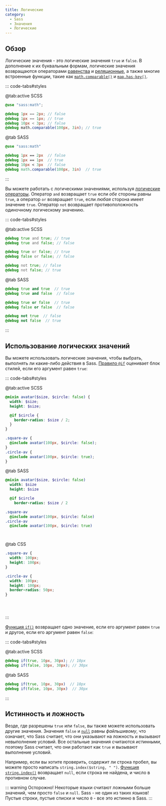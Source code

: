 ```yaml
---
title: Логические
category:
  - Sass
  - Значения
  - Логические
---
```


## Обзор

Логические значения - это логические значения `true` и `false`. В дополнение к их буквальным формам, логические значения возвращаются операторами [равенства](../operators/equality) и [реляционные](../operators/relational), а также многие встроенные функции, такие как [`math.comparable()`](../modules/math#comparable) и [`map.has-key()`](../modules/map#has-key).

::: code-tabs#styles

@tab:active SCSS

```scss
@use "sass:math";

@debug 1px == 2px; // false
@debug 1px == 1px; // true
@debug 10px < 3px; // false
@debug math.comparable(100px, 3in); // true
```

@tab SASS

```sass
@use "sass:math"

@debug 1px == 2px  // false
@debug 1px == 1px  // true
@debug 10px < 3px  // false
@debug math.comparable(100px, 3in)  // true
```

:::

Вы можете работать с логическими значениями, используя [логические операторы](../operators/boolean). Оператор `and` возвращает `true` если *обе* стороны равны `true`, а оператор `or` возвращает `true`, если *любая* сторона имеет значение `true`. Оператор `not` возвращает противоположность одиночному логическому значению.

::: code-tabs#styles

@tab:active SCSS

```scss
@debug true and true; // true
@debug true and false; // false

@debug true or false; // true
@debug false or false; // false

@debug not true; // false
@debug not false; // true
```

@tab SASS

```sass
@debug true and true  // true
@debug true and false  // false

@debug true or false  // true
@debug false or false  // false

@debug not true  // false
@debug not false  // true
```

:::

## Использование логических значений

Вы можете использовать логические значения, чтобы выбрать, выполнять ли какие-либо действия в Sass. [Правило `@if`](../at-rules/control/if) оценивает блок стилей, если его аргумент равен `true`:

::: code-tabs#styles

@tab:active SCSS

```scss
@mixin avatar($size, $circle: false) {
  width: $size;
  height: $size;

  @if $circle {
    border-radius: $size / 2;
  }
}

.square-av {
  @include avatar(100px, $circle: false);
}
.circle-av {
  @include avatar(100px, $circle: true);
}
```

@tab SASS

```sass
@mixin avatar($size, $circle: false)
  width: $size
  height: $size

  @if $circle
    border-radius: $size / 2

.square-av
  @include avatar(100px, $circle: false)
.circle-av
  @include avatar(100px, $circle: true)




```

@tab CSS

```css
.square-av {
  width: 100px;
  height: 100px;
}

.circle-av {
  width: 100px;
  height: 100px;
  border-radius: 50px;
}





```

:::

[Функция `if()`](../modules/README.md#if) возвращает одно значение, если его аргумент равен `true` и другое, если его аргумент равен `false`:

::: code-tabs#styles

@tab:active SCSS

```scss
@debug if(true, 10px, 30px); // 10px
@debug if(false, 10px, 30px); // 30px
```

@tab SASS

```sass
@debug if(true, 10px, 30px)  // 10px
@debug if(false, 10px, 30px)  // 30px
```

:::

## Истинность и ложность

Везде, где разрешены `true` или `false`, вы также можете использовать другие значения.
Значения `false` и [`null`](../../values/null) равны *файльшивому*, что означает, что Sass считает, что они указывают на ложность и вызывают невыполнение условий. Все остальные значения считаются *истинными*, поэтому Sass считает, что они работают как `true` и вызывают выполнение условий.

Например, если вы хотите проверить, содержит ли строка пробел, вы можете просто написать `string.index($string, " ")`. [Функция `string.index()`](../../modules/string#index) возвращает `null`, если строка не найдена, и число в противном случае.

::: warning Осторожно!
Некоторые языки считают ложными больше значений, чем просто `false` и `null`. Sass - не один из таких языков! Пустые строки, пустые списки и число `0` - все это истинно в Sass.
:::
